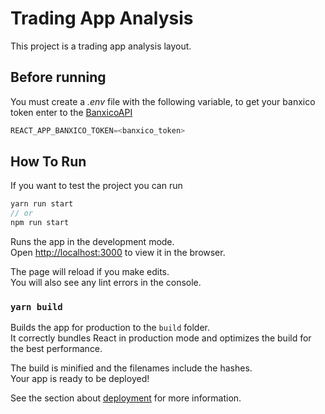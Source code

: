# Trading App Analysis

This project is a trading app analysis layout.

## Before running

You must create a _.env_ file with the following variable, to get your banxico token enter to the [BanxicoAPI](https://www.banxico.org.mx/SieAPIRest/service/v1)

```javascript
REACT_APP_BANXICO_TOKEN=<banxico_token>
```

## How To Run

If you want to test the project you can run

```javascript
yarn run start
// or
npm run start
```

Runs the app in the development mode.\
Open [http://localhost:3000](http://localhost:3000) to view it in the browser.

The page will reload if you make edits.\
You will also see any lint errors in the console.

### `yarn build`

Builds the app for production to the `build` folder.\
It correctly bundles React in production mode and optimizes the build for the best performance.

The build is minified and the filenames include the hashes.\
Your app is ready to be deployed!

See the section about [deployment](https://facebook.github.io/create-react-app/docs/deployment) for more information.
